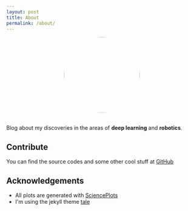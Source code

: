 ```yaml
---
layout: post
title: About
permalink: /about/
---
```


<div style="text-align:center">
    <img src="{{site.baseurl}}/assets/avatar.jpg" height="auto" width="200" style="border-radius:50%" />
</div>
<br>

Blog about my discoveries in the areas of **deep learning** and **robotics**.

## Contribute
You can find the source codes and some other cool stuff at [GitHub](https://github.com/gismo07)

## Acknowledgements

 - All plots are generated with [SciencePlots](https://github.com/garrettj403/SciencePlots)
 - I'm using the jekyll theme [tale](https://github.com/chesterhow/tale/)

